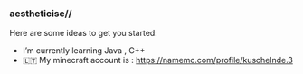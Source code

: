### aestheticise//

Here are some ideas to get you started:

- I’m currently learning Java , C++
- 🇱🇹 My minecraft account is : https://namemc.com/profile/kuschelnde.3
